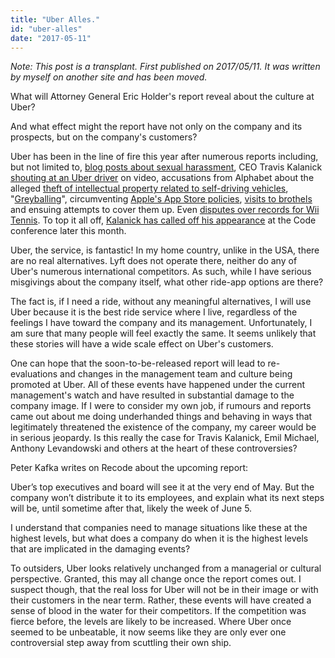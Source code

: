 ```yaml
---
title: "Uber Alles."
id: "uber-alles"
date: "2017-05-11"
---
```


*Note: This post is a transplant. First published on 2017/05/11. It was written by myself on another site and has been moved.*

What will Attorney General Eric Holder's report reveal about the culture at Uber?

And what effect might the report have not only on the company and its prospects, but on the company's customers?  

Uber has been in the line of fire this year after numerous reports including, but not limited to, [blog posts about sexual harassment](https://www.susanjfowler.com/blog/2017/2/19/reflecting-on-one-very-strange-year-at-uber), CEO Travis Kalanick [shouting at an Uber driver](https://www.bloomberg.com/news/articles/2017-02-28/in-video-uber-ceo-argues-with-driver-over-falling-fares) on video, accusations from Alphabet about the alleged [theft of intellectual property related to self-driving vehicles](https://www.recode.net/2017/2/23/14717432/waymo-otto-uber-anthony-levandowski-lawsuit), "[Greyballing](https://www.nytimes.com/2017/03/03/technology/uber-greyball-program-evade-authorities.html)", circumventing [Apple's App Store policies](https://www.nytimes.com/2017/04/23/technology/travis-kalanick-pushes-uber-and-himself-to-the-precipice.html), [visits to brothels](https://www.theinformation.com/uber-groups-visit-to-seoul-escort-bar-sparked-hr-complaint) and ensuing attempts to cover them up. Even [disputes over records for Wii Tennis](https://twitter.com/KyleOrl/status/856339201004109824). To top it all off,  [Kalanick has called off his appearance](https://www.recode.net/2017/5/1/15498026/uber-travis-kalanick-arianna-huffington-code-conference) at the Code conference later this month. 

Uber, the service, is fantastic! In my home country, unlike in the USA, there are no real alternatives. Lyft does not operate there, neither do any of Uber's numerous international competitors. As such, while I have serious misgivings about the company itself, what other ride-app options are there? 

The fact is, if I need a ride, without any meaningful alternatives, I will use Uber because it is the best ride service where I live, regardless of the feelings I have toward the company and its management. Unfortunately, I am sure that many people will feel exactly the same. It seems unlikely that these stories will have a wide scale effect on Uber's customers.

One can hope that the soon-to-be-released report will lead to re-evaluations and changes in the management team and culture being promoted at Uber. All of these events have happened under the current management's watch and have resulted in substantial damage to the company image. If I were to consider my own job, if rumours and reports came out about me doing underhanded things and behaving in ways that legitimately threatened the existence of the company, my career would be in serious jeopardy. Is this really the case for Travis Kalanick, Emil Michael, Anthony Levandowski and others at the heart of these controversies? 

Peter Kafka writes on Recode about the upcoming report:

Uber’s top executives and board will see it at the very end of May. But the company won’t distribute it to its employees, and explain what its next steps will be, until sometime after that, likely the week of June 5.

I understand that companies need to manage situations like these at the highest levels, but what does a company do when it is the highest levels that are implicated in the damaging events?

To outsiders, Uber looks relatively unchanged from a managerial or cultural perspective. Granted, this may all change once the report comes out. I suspect though, that the real loss for Uber will not be in their image or with their customers in the near term. Rather, these events will have created a sense of blood in the water for their competitors. If the competition was fierce before, the levels are likely to be increased. Where Uber once seemed to be unbeatable, it now seems like they are only ever one controversial step away from scuttling their own ship.

